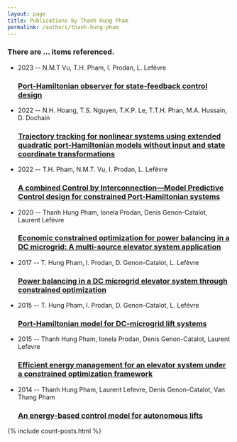 ```yaml
---
layout: page
title: Publications by Thanh Hung Pham
permalink: /authors/thanh-hung-pham
---
```


<h3 id="number-posts">There are ... items referenced.</h3>
<ul class="post-list">
<li><span class='post-meta'>2023 -- N.M.T Vu, T.H. Pham, I. Prodan, L. Lefèvre</span><h3><a class='post-link' href="{{ site.baseurl }}/port-hamiltonian-observer-for-state-feedback-control-design">Port-Hamiltonian observer for state-feedback control design</a></h3></li>
<li><span class='post-meta'>2022 -- N.H. Hoang, T.S. Nguyen, T.K.P. Le, T.T.H. Phan, M.A. Hussain, D. Dochain</span><h3><a class='post-link' href="{{ site.baseurl }}/trajectory-tracking-for-nonlinear-systems-using-extended-quadratic-port-hamiltonian-models-without-input-and-state-coordinate-transformations">Trajectory tracking for nonlinear systems using extended quadratic port-Hamiltonian models without input and state coordinate transformations</a></h3></li>
<li><span class='post-meta'>2022 -- T.H. Pham, N.M.T. Vu, I. Prodan, L. Lefèvre</span><h3><a class='post-link' href="{{ site.baseurl }}/a-combined-control-by-interconnection-model-predictive-control-design-for-constrained-port-hamiltonian-systems">A combined Control by Interconnection—Model Predictive Control design for constrained Port-Hamiltonian systems</a></h3></li>
<li><span class='post-meta'>2020 -- Thanh Hung Pham, Ionela Prodan, Denis Genon-Catalot, Laurent Lefèvre</span><h3><a class='post-link' href="{{ site.baseurl }}/economic-constrained-optimization-for-power-balancing-in-a-dc-microgrid-a-multi-source-elevator-system-application">Economic constrained optimization for power balancing in a DC microgrid: A multi-source elevator system application</a></h3></li>
<li><span class='post-meta'>2017 -- T. Hung Pham, I. Prodan, D. Genon-Catalot, L. Lefèvre</span><h3><a class='post-link' href="{{ site.baseurl }}/power-balancing-in-a-dc-microgrid-elevator-system-through-constrained-optimization">Power balancing in a DC microgrid elevator system through constrained optimization</a></h3></li>
<li><span class='post-meta'>2015 -- T. Hung Pham, I. Prodan, D. Genon-Catalot, L. Lefévre</span><h3><a class='post-link' href="{{ site.baseurl }}/port-hamiltonian-model-for-dc-microgrid-lift-systems">Port-Hamiltonian model for DC-microgrid lift systems</a></h3></li>
<li><span class='post-meta'>2015 -- Thanh Hung Pham, Ionela Prodan, Denis Genon-Catalot, Laurent Lefevre</span><h3><a class='post-link' href="{{ site.baseurl }}/efficient-energy-management-for-an-elevator-system-under-a-constrained-optimization-framework">Efficient energy management for an elevator system under a constrained optimization framework</a></h3></li>
<li><span class='post-meta'>2014 -- Thanh Hung Pham, Laurent Lefevre, Denis Genon-Catalot, Van Thang Pham</span><h3><a class='post-link' href="{{ site.baseurl }}/an-energy-based-control-model-for-autonomous-lifts">An energy-based control model for autonomous lifts</a></h3></li>

</ul>
{% include count-posts.html %}

